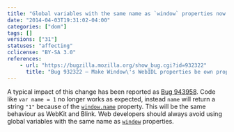 ```yaml
---
title: "Global variables with the same name as `window` properties now call the property setter when they are set"
date: "2014-04-03T19:31:02-04:00"
categories: ["dom"]
tags: []
versions: ["31"]
statuses: "affecting"
cclicense: "BY-SA 3.0"
references:
    - url: "https://bugzilla.mozilla.org/show_bug.cgi?id=932322"
      title: "Bug 932322 – Make Window\'s WebIDL properties be own properties of window"
---
```

A typical impact of this change has been reported as [Bug 943958](https://bugzilla.mozilla.org/show_bug.cgi?id=943958). Code like `var name = 1` no longer works as expected, instead `name` will return a string `"1"` because of the [`window.name`](https://developer.mozilla.org/docs/Web/API/window/name) property. This will be the same behaviour as WebKit and Blink. Web developers should always avoid using global variables with the same name as [`window`](https://developer.mozilla.org/docs/Web/API/window) properties.
